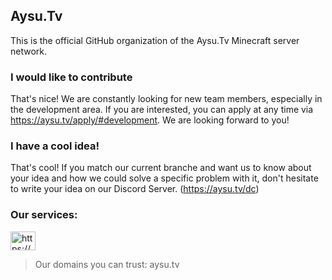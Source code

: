 ## Aysu.Tv

This is the official GitHub organization of the Aysu.Tv Minecraft server network. 

### I would like to contribute
That's nice! We are constantly looking for new team members, especially in the development area. If you are interested, you can apply at any time via https://aysu.tv/apply/#development. We are looking forward to you!

### I have a cool idea!
That's cool! If you match our current branche and want us to know about your idea and how we could solve a specific problem with it, don't hesitate to write your idea on our Discord Server. (https://aysu.tv/dc)

### Our services:
<a href="https://discord.gg/https://discord.com/invite/3TMxPcVKzV" target="blank"><img align="center" src="https://raw.githubusercontent.com/rahuldkjain/github-profile-readme-generator/master/src/images/icons/Social/discord.svg" alt="https://discord.com/invite/3TMxPcVKzV" height="30" width="40" /></a>
</p>


> Our domains you can trust: aysu.tv
